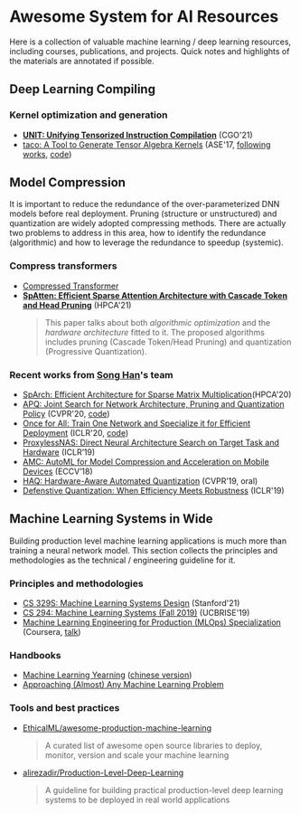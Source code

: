 # Awesome System for AI Resources
Here is a collection of valuable machine learning / deep learning resources, including courses, publications, and projects. Quick notes and highlights of the materials are annotated if possible. 

## Deep Learning Compiling

### Kernel optimization and generation
- [**UNIT: Unifying Tensorized Instruction Compilation**](https://arxiv.org/abs/2101.08458) (CGO'21)
- [taco: A Tool to Generate Tensor Algebra Kernels](http://tensor-compiler.org/taco-tools.pdf) (ASE'17, [following works](http://tensor-compiler.org/publications.html), [code](https://github.com/tensor-compiler/taco))

## Model Compression
It is important to reduce the redundance of the over-parameterized DNN models before real deployment. Pruning (structure or unstructured) and quantization are widely adopted compressing methods. There are actually two problems to address in this area, how to identify the redundance (algorithmic) and how to leverage the redundance to speedup (systemic).

### Compress transformers

- [Compressed Transformer](https://github.com/khakhulin/compressed-transformer)
- [**SpAtten: Efficient Sparse Attention Architecture with Cascade Token and Head Pruning**](https://spatten.mit.edu/) (HPCA'21) 
    > This paper talks about both *algorithmic optimization* and the *hardware architecture* fitted to it. The proposed algorithms includes pruning (Cascade Token/Head Pruning) and quantization (Progressive Quantization). 
### Recent works from [Song Han](https://songhan.mit.edu/)'s team

- [SpArch: Efficient Architecture for Sparse Matrix Multiplication](https://sparch.mit.edu/)(HPCA'20)
- [APQ: Joint Search for Network Architecture, Pruning and Quantization Policy](https://openaccess.thecvf.com/content_CVPR_2020/papers/Wang_APQ_Joint_Search_for_Network_Architecture_Pruning_and_Quantization_Policy_CVPR_2020_paper.pdf) (CVPR'20, [code](https://github.com/mit-han-lab/apq))
- [Once for All: Train One Network and Specialize it for Efficient Deployment](https://arxiv.org/abs/1908.09791) (ICLR'20, [code](https://github.com/mit-han-lab/once-for-all))
- [ProxylessNAS: Direct Neural Architecture Search on Target Task and Hardware](https://arxiv.org/pdf/1812.00332.pdf) (ICLR’19)
- [AMC: AutoML for Model Compression and Acceleration on Mobile Devices](https://arxiv.org/pdf/1802.03494.pdf) (ECCV’18)
- [HAQ: Hardware-Aware Automated Quantization](https://arxiv.org/pdf/1811.08886.pdf)  (CVPR’19, oral)
- [Defenstive Quantization: When Efficiency Meets Robustness](https://openreview.net/pdf?id=ryetZ20ctX) (ICLR'19)

## Machine Learning Systems in Wide
Building production level machine learning applications is much more than training a neural network model. This section collects the principles and methodologies as the technical / engineering guideline for it.

### Principles and methodologies

- [CS 329S: Machine Learning Systems Design](https://stanford-cs329s.github.io/syllabus.html) (Stanford'21)
- [CS 294: Machine Learning Systems (Fall 2019)](https://ucbrise.github.io/cs294-ai-sys-fa19/) (UCBRISE'19)
- [Machine Learning Engineering for Production (MLOps) Specialization](https://www.coursera.org/specializations/machine-learning-engineering-for-production-mlops) (Coursera, [talk](https://www.deeplearning.ai/wp-content/uploads/2021/06/MLOps-From-Model-centric-to-Data-centric-AI.pdf))

### Handbooks
- [Machine Learning Yearning](https://www.deeplearning.ai/programs/) ([chinese version](https://github.com/deeplearning-ai/machine-learning-yearning-cn))
- [Approaching (Almost) Any Machine Learning Problem](https://github.com/abhishekkrthakur/approachingalmost)

### Tools and best practices
- [EthicalML/awesome-production-machine-learning](https://github.com/EthicalML/awesome-production-machine-learning)
    > A curated list of awesome open source libraries to deploy, monitor, version and scale your machine learning
- [alirezadir/Production-Level-Deep-Learning](https://github.com/alirezadir/Production-Level-Deep-Learning)
    > A guideline for building practical production-level deep learning systems to be deployed in real world applications


